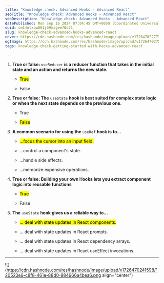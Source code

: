 ```yaml
---
title: "Knowledge check: Advanced Hooks - Advanced React"
seoTitle: "Knowledge check: Advanced Hooks - Advanced React"
seoDescription: "Knowledge check: Advanced Hooks - Advanced React"
datePublished: Mon Sep 16 2024 07:04:45 GMT+0000 (Coordinated Universal Time)
cuid: cm14ntxow001j09magee70c21
slug: knowledge-check-advanced-hooks-advanced-react
cover: https://cdn.hashnode.com/res/hashnode/image/upload/v1726470227738/92aec963-667a-426d-9b6a-0dbda41634f7.jpeg
ogImage: https://cdn.hashnode.com/res/hashnode/image/upload/v1726470275469/87d2fec6-a836-408b-a24d-180d2c489e8c.jpeg
tags: knowledge-check-getting-started-with-hooks-advanced-react

---
```


1. **True or false:** `useReducer` **is a reducer function that takes in the initial state and an action and returns the new state.**
    
    * <mark>True</mark>
        
    * False
        
2. **True or false: The** `useState` **hook is best suited for complex state logic or when the next state depends on the previous one.**
    
    * True
        
    * <mark>False</mark>
        
3. **A common scenario for using the** `useRef` **hook is to...**
    
    * <mark>...focus the cursor into an input field.</mark>
        
    * ...control a component's state.
        
    * ...handle side effects.
        
    * ...memorize expensive operations.
        
4. **True or false: Building your own Hooks lets you extract component logic into reusable functions**
    
    * <mark>True</mark>
        
    * False
        
5. **The** `useState` **hook gives us a reliable way to...**
    
    * <mark>... deal with state updates in React components.</mark>
        
    * ... deal with state updates in React prompts.
        
    * ... deal with state updates in React dependency arrays.
        
    * ... deal with state updates in React useEffect invocations.
        

---

![](https://cdn.hashnode.com/res/hashnode/image/upload/v1726470241598/120523e6-c8f8-461e-88d0-984966a4bea6.png align="center")